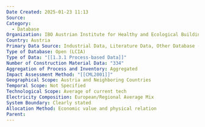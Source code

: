 ```yaml
---
Date Created: 2025-01-23 11:13
Source: 
Category:
  - Database
Organization: IBO Austrian Institute for Healthy and Ecological Building GmbH
Country: Austria
Primary Data Source: Industrial Data, Literature Data, Other Database (Ecoinvent etc.)
Type of Database: Open (LCIA)
Type of Data: "[[1.3.1 Process-based Data]]"
Number of Construction Material Data: "334"
Aggregation of Process and Inventory: Aggregated
Impact Assessment Method: "[[CML2001]]"
Geographical Scope: Austria and Neighboring Countries
Temporal Scope: Not Specified
Technological Scope: Average of current tech
Electricity Composition: European/Regional Average Mix
System Boundary: Clearly stated
Allocation Method: Economic value and physical relation
Parent: 
---
```

